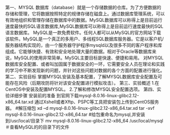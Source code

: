 第一、MYSQL
数据库（database）就是一个存储数据的仓库。为了方便数据的存储和管理，它将数据按照特定的规律存储在磁盘上。通过数据库管理系统，可以有效地组织和管理存储在数据库中的数据。MySQL数据库可以称得上是目前运行速度最快的SQL语言数据库,MySQL数据库可以称得上是目前运行速度最快的SQL语言数据库。
MySQL是一款免费软件。任何人都可以从MySQL的官方网站下载该软件。MySQL是一个真正的多用户、多线程SQL数据库服务器。它是以客户机/服务器结构实现的，由一个服务器守护程序mysqld以及很多不同的客户程序和库组成。它能够快捷、有效和安全地处理大量的数据。相对于Oracle等数据库来说，MySQL的使用非常简单。MySQL主要目标是快速、便捷和易用。
对MYSQL数据库安全配置、或者叫加固属于数据安全的一环，它需要安全人员在理论和实践的学习中不断发现新的问题，并针对这些问题对数据的各个方面的配置进行强化。
第二、实验目标
掌握MYSQL安装及基本配置，了解MYSQL数据库安全配置及可能存在风险（后期攻防将针对该安全配置进行模拟攻击）。
第三、实验概述
1.在CentOS中安装及配置MYSQL。
2.了解和修改MYSQL安全配置选项。
第四、实验详细步骤
安装前的准备
到官网下载mysql-8.0.16-linux-glibc2.12-x86_64.tar.xd
通过Xshell或者Xftp、PSPC等工具把安装包上传到CentOS服务器。
#解压缩包
xd –d mysql-8.0.16-linux-glibc2.12-x86_64.tar.xd
tar -xvf mysql-8.0.16-linux-glibc2.12-x86_64.tar
#给包重命名为mysql,并安装到/usr/local/目录下
mv mysql-8.0.16-linux-glibc2.12-x86_64 /usr/local/mysql
＃查看MySQL的的目录下的文件
